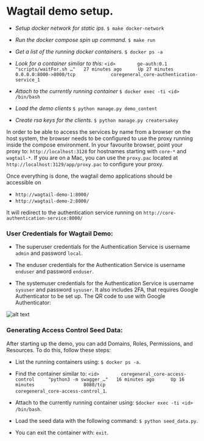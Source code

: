 # Wagtail demo setup.

* _Setup docker network for static ips._
`$ make docker-network`

* _Run the docker compose spin up command._
`$ make run`

* _Get a list of the running docker containers._
`$ docker ps -a`

* _Look for a container similar to this:_
```<id>        ge-auth:0.1         "scripts/waitFor.sh …"   27 minutes ago      Up 27 minutes       0.0.0.0:8000->8000/tcp             coregeneral_core-authentication-service_1```

* _Attach to the currently running container_
`$ docker exec -ti <id> /bin/bash`

* _Load the demo clients_
`$ python manage.py demo_content`

* _Create rsa keys for the clients._
`$ python manage.py creatersakey`

In order to be able to access the services by name from a browser on the host system, the browser needs to be configured to use the proxy running inside the compose environment. In your favourite browser, point your proxy to: `http://localhost:3128` for hostnames starting with `core-*` and `wagtail-*`. If you are on a Mac, you can use the `proxy.pac` located at `http://localhost:3129/app/proxy.pac` to configure your proxy.

Once everything is done, the wagtail demo applications should be accessible on
* `http://wagtail-demo-1:8000/`
* `http://wagtail-demo-2:8000/`

It will redirect to the authentication service running on `http://core-authentication-service:8000/`

### User Credentials for Wagtail Demo:

* The superuser credentials for the Authentication Service is username `admin` and password `local`.

* The enduser credentials for the Authentication Service is username `enduser` and password `enduser`.

* The systemuser credentials for the Authentication Service is username `sysuser` and password `sysuser`. It
also includes 2FA, that requires Google Authenticator to be set up. The QR code to use with Google
Authenticator:

![alt text][logo]

[logo]:  https://api.qrserver.com/v1/create-qr-code/?size=150x150&data=otpauth%3A%2F%2Ftotp%2FGirl%2520Effect%2520Demo%253A%2520sysuser%3Fsecret%3DVFFGMP7P36Q7TIZV3YZ65ZLHKQPAPXIM%26digits%3D6%26issuer%3DGirl%2BEffect%2BDemo "Girl Effect Demo QR code"

### Generating Access Control Seed Data:

After starting up the demo, you can add Domains, Roles, Permissions, and Resources. To do this, follow these steps:

* List the running containers using: `$ docker ps -a`.

* Find the container similar to: `<id>        coregeneral_core-access-control     "python3 -m swagger_…"   16 minutes ago      Up 16 minutes                  8080/tcp                  coregeneral_core-access-control_1`.

* Attach to the currently running container using: `$docker exec -ti <id> /bin/bash`.

* Load the seed data with the following command: `$ python seed_data.py`.

* You can exit the container with: `exit`.
